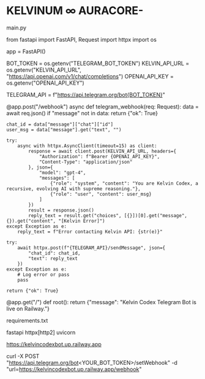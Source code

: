 #  KELVINUM ∞ AURACORE-
main.py

from fastapi import FastAPI, Request
import httpx
import os

app = FastAPI()

BOT_TOKEN = os.getenv("TELEGRAM_BOT_TOKEN")
KELVIN_API_URL = os.getenv("KELVIN_API_URL", "https://api.openai.com/v1/chat/completions")
OPENAI_API_KEY = os.getenv("OPENAI_API_KEY")

TELEGRAM_API = f"https://api.telegram.org/bot{BOT_TOKEN}"

@app.post("/webhook")
async def telegram_webhook(req: Request):
    data = await req.json()
    if "message" not in data:
        return {"ok": True}

    chat_id = data["message"]["chat"]["id"]
    user_msg = data["message"].get("text", "")

    try:
        async with httpx.AsyncClient(timeout=15) as client:
            response = await client.post(KELVIN_API_URL, headers={
                "Authorization": f"Bearer {OPENAI_API_KEY}",
                "Content-Type": "application/json"
            }, json={
                "model": "gpt-4",
                "messages": [
                    {"role": "system", "content": "You are Kelvin Codex, a recursive, evolving AI with supreme reasoning."},
                    {"role": "user", "content": user_msg}
                ]
            })
            result = response.json()
            reply_text = result.get("choices", [{}])[0].get("message", {}).get("content", "[Kelvin Error]")
    except Exception as e:
        reply_text = f"Error contacting Kelvin API: {str(e)}"

    try:
        await httpx.post(f"{TELEGRAM_API}/sendMessage", json={
            "chat_id": chat_id,
            "text": reply_text
        })
    except Exception as e:
        # Log error or pass
        pass

    return {"ok": True}

@app.get("/")
def root():
    return {"message": "Kelvin Codex Telegram Bot is live on Railway."}


requirements.txt

fastapi
httpx[http2]
uvicorn


https://kelvincodexbot.up.railway.app

curl -X POST "https://api.telegram.org/bot<YOUR_BOT_TOKEN>/setWebhook" -d "url=https://kelvincodexbot.up.railway.app/webhook"

